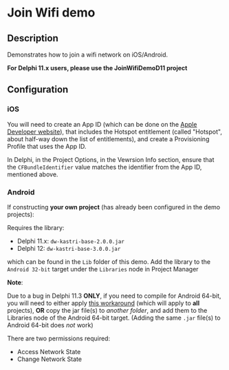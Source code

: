 # Join Wifi demo

## Description

Demonstrates how to join a wifi network on iOS/Android.

**For Delphi 11.x users, please use the JoinWifiDemoD11 project**

## Configuration

### iOS

You will need to create an App ID (which can be done on the [Apple Developer website](https://developer.apple.com/account)), that includes the Hotspot entitlement (called "Hotspot", about half-way down the list of entitlements), and create a Provisioning Profile that uses the App ID.

In Delphi, in the Project Options, in the Vewrsion Info section, ensure that the `CFBundleIdentifier` value matches the identifier from the App ID, mentioned above.

### Android

If constructing **your own project** (has already been configured in the demo projects):

Requires the library:

* Delphi 11.x: `dw-kastri-base-2.0.0.jar`
* Delphi 12: `dw-kastri-base-3.0.0.jar`

which can be found in the `Lib` folder of this demo. Add the library to the `Android 32-bit` target under the `Libraries` node in Project Manager

**Note**:

Due to a bug in Delphi 11.3 **ONLY**, if you need to compile for Android 64-bit, you will need to either apply [this workaround](https://docs.code-kungfu.com/books/hotfix-113-alexandria/page/fix-jar-libraries-added-to-android-64-bit-platform-target-are-not-compiled) (which will apply to **all** projects), **OR** copy the jar file(s) to _another folder_, and add them to the Libraries node of the Android 64-bit target. (Adding the same `.jar` file(s) to Android 64-bit does _not_ work)

There are two permissions required:

* Access Network State
* Change Network State

